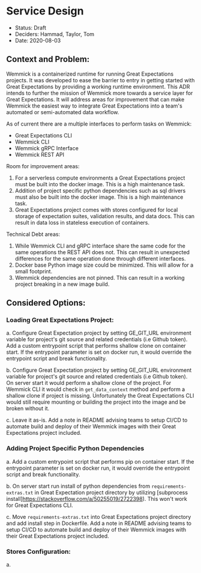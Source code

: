 # Service Design
- Status: Draft
- Deciders: Hammad, Taylor, Tom
- Date: 2020-08-03

## Context and Problem:
Wemmick is a containerized runtime for running Great Expectations projects. It was developed to ease the barrier to
entry in getting started with Great Expectations by providing a working runtime environment. This ADR intends to further
the mission of Wemmick more towards a service layer for Great Expectations. It will address areas for improvement that
can make Wemmick the easiest way to integrate Great Expectations into a team's automated or semi-automated data
workflow.

As of current there are a multiple interfaces to perform tasks on Wemmick:
- Great Expectations CLI
- Wemmick CLI
- Wemmick gRPC Interface
- Wemmick REST API

Room for improvement areas:
1. For a serverless compute environments a Great Expectations project must be built into the docker image. This is a
high maintenance task.
1. Addition of project specific python dependencies such as sql drivers must also be built into the docker image. This
is a high maintenance task.
1. Great Expectations project comes with stores configured for local storage of expectation suites, validation results,
and data docs. This can result in data loss in stateless execution of containers.

Technical Debt areas:
1. While Wemmick CLI and gRPC interface share the same code for the same operations the REST API does not. This can
result in unexpected differences for the same operation done through different interfaces.
1. Docker base Python image size could be minimized. This will allow for a small footprint.
1. Wemmick dependencies are not pinned. This can result in a working project breaking in a new image build.

## Considered Options:

### Loading Great Expectations Project:
a. Configure Great Expectation project by setting GE_GIT_URL environment variable for project's git source and related
credentials (i.e Github token). Add a custom entrypoint script that performs shallow clone on container start. If the
entrypoint parameter is set on docker run, it would override the entrypoint script and break functionality.

b. Configure Great Expectation project by setting GE_GIT_URL environment variable for project's git source and related
credentials (i.e Github token). On server start it would perform a shallow clone of the project. For Wemmick CLI it
would check in `get_data_context` method and perform a shallow clone if project is missing. Unfortunately the Great
Expectations CLI would still require mounting or building the project into the image and be broken without it.

c. Leave it as-is. Add a note in README advising teams to setup CI/CD to automate build and deploy of their Wemmick
images with their Great Expectations project included.

### Adding Project Specific Python Dependencies
a. Add a custom entrypoint script that performs pip on container start. If the entrypoint parameter is set on docker
run, it would override the entrypoint script and break functionality.

b. On server start run install of python dependencies from `requirements-extras.txt` in Great Expectation project
directory by utilizing [subprocess install]https://stackoverflow.com/a/50255019/2722398). This won't work for Great
Expectations CLI.

c. Move `requirements-extras.txt` into Great Expectations project directory and add install step in Dockerfile. Add a
note in README advising teams to setup CI/CD to automate build and deploy of their Wemmick images with their Great
Expectations project included.

### Stores Configuration:
a.
